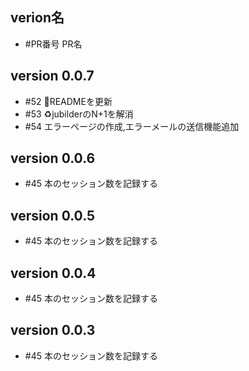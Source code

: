 ## verion名
  - #PR番号 PR名

## version 0.0.7
  - #52 :art:READMEを更新
  - #53 :recycle:jubilderのN+1を解消
  - #54 エラーページの作成,エラーメールの送信機能追加
## version 0.0.6
  - #45 本のセッション数を記録する
## version 0.0.5
  - #45 本のセッション数を記録する
## version 0.0.4
  - #45 本のセッション数を記録する
## version 0.0.3
  - #45 本のセッション数を記録する
